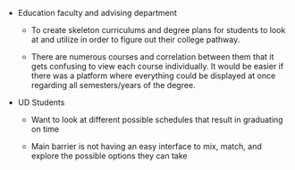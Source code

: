 -   Education faculty and advising department

    -   To create skeleton curriculums and degree plans for students to look at and utilize in order to figure out their college pathway.

    -   There are numerous courses and correlation between them that it gets confusing to view each course individually. It would be easier if there was a platform where everything could be displayed at once regarding all semesters/years of the degree.

-   UD Students

    -   Want to look at different possible schedules that result in graduating on time

    -   Main barrier is not having an easy interface to mix, match, and explore the possible options they can take
